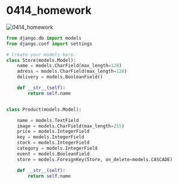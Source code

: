 # 0414_homework



![0414_homework](C:/Users/SSAFY_youji/ssafy7/ssafy_mine/HWS/0414/0414_homework.PNG)



```python
from django.db import models
from django.conf import settings

# Create your models here.
class Store(models.Model):
    name = models.CharField(max_length=128)
    adress = models.CharField(max_length=128)
    delivery = models.BooleanField()

    def __str__(self):
        return self.name


class Product(models.Model):

    name = models.TextField
    image = models.CharField(max_length=255)
    price = models.IntegerField
    key = models.IntegerField
    stock = models.IntegerField
    category = models.IntegerField
    event = models.BooleanField
    store = models.ForeignKey(Store, on_delete=models.CASCADE)

    def __str__(self):
        return self.name

```

